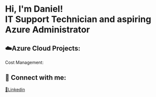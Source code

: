 <h1>Hi, I'm Daniel! <br/><a>IT Support Technician and aspiring Azure Administrator</a></h1>

<h2>☁️Azure Cloud Projects:</h2> 
Cost Management:


<h2> 🤳 Connect with me:</h2>

<a href="https://www.linkedin.com/in/daniel-wood-320b50203/">🔗Linkedin</a> 

